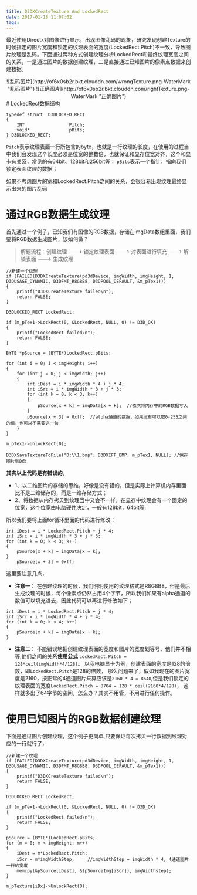 ```yaml
---
title: D3DXCreateTexture And LockedRect
date: 2017-01-18 11:07:02
tags:
---
```

最近使用Directx对图像进行显示，出现图像乱码的现象，研究发现创建Texture的时候指定的图片宽度和锁定的纹理表面的宽度(LockedRect.Pitch)不一致，导致图片纹理是乱码。下面通过两种方式创建纹理分析LockedRect和最终纹理宽高之间的关系，一是通过图片的数据创建纹理，二是直接通过已知图片的像素点数据来创建数据。
<!--more-->

<center>
![乱码图片](http://of6x0sb2r.bkt.clouddn.com/wrongTexture.png-WaterMark "乱码图片")
![正确图片](http://of6x0sb2r.bkt.clouddn.com/rightTexture.png-WaterMark "正确图片")
</center>
# LockedRect数据结构

```
typedef struct _D3DLOCKED_RECT
{
    INT                 Pitch;
    void*               pBits;
} D3DLOCKED_RECT;
```
`Pitch`表示纹理表面一行所包含的byte，也就是一行纹理的长度，在使用的过程当中我们会发现这个长度必须是位宽的整数倍，也就保证和显存位宽对齐，这个和显卡有关系，常见的有64bit、128bit和256bit等；
`pBits`表示一个指针，指向我们锁定表面纹理的数据；

如果不考虑图片的宽和LockedRect.Pitch之间的关系，会很容易出现纹理最终显示出来的图片乱码

# 通过RGB数据生成纹理
首先通过一个例子，已知我们有图像的RGB数据，存储在imgData数组里面，我们要将RGB数据生成图片，该如何做？

> 解题流程：创建纹理 ---> 锁定纹理表面 ---> 对表面进行填充 ---> 解锁表面 ---> 生成纹理

```
//新建一个纹理
if (FAILED(D3DXCreateTexture(pd3dDevice, imgWidth, imgHeight, 1, D3DUSAGE_DYNAMIC, D3DFMT_R8G8B8, D3DPOOL_DEFAULT, &m_pTex1)))
{
    printf("D3DXCreateTexture failed\n");
    return FALSE;
}

D3DLOCKED_RECT LockedRect;

if (m_pTex1->LockRect(0, &LockedRect, NULL, 0) != D3D_OK)
{
    printf("LockedRect failed\n");
    return FALSE;	
}

BYTE *pSource = (BYTE*)LockedRect.pBits;

for (int i = 0; i < imgHeight; i++)
{
	for (int j = 0; j < imgWidth; j++)
	{
		int iDest = i * imgWidth * 4 + j * 4;
		int iSrc = i * imgWidth * 3 + j * 3;
		for (int k = 0; k < 3; k++)
		{
			pSource[x + k] = imgData[x + k];  //依次将内存中的RGB数据写入
		}
		pSource[x + 3] = 0xff;  //alpha通道的数据，如果没有可以取0-255之间的值，也可以不需要这一句
	}
}

m_pTex1->UnlockRect(0);

D3DXSaveTextureToFile("D:\\1.bmp", D3DXIFF_BMP, m_pTex1, NULL); //保存图片到D盘
```
**其实以上代码是有错误的**，
- 1、以二维图片的存储的思维，好像是没有错的，但是实际上计算机内存里面比不是二维储存的，而是一维存储方式；
- 2、将数据从内存拷贝到纹理当中又会不一样，在显存中纹理会有一个固定的位宽，这个位宽由电脑硬件决定，一般有128bit，64bit等;

所以我们要将上面for循环里面的代码进行修改：
```
int iDest = i * LockedRect.Pitch + j * 4;
int iSrc = i * imgWidth * 3 + j * 3;
for (int k = 0; k < 3; k++)
{
    pSource[x + k] = imgData[x + k];
}
    pSource[x + 3] = 0xff;
```

这里要注意几点，
- **注意一**： 在创建纹理的时候，我们明明使用的纹理格式是R8G8B8，但是最后生成纹理的时候，每个像素点仍然占用4个字节，所以我们如果有alpha通道的数值可以填充进去，因此代码可以再进行修改如下；
```
int iDest = i * LockedRect.Pitch + j * 4;
int iSrc = i * imgWidth * 4 + j * 4;
for (int k = 0; k < 4; k++)
{
    pSource[x + k] = imgData[x + k];
}
```
- **注意二**： 不能错误地把创建纹理表面的宽度和图片的宽度划等号，他们并不相等,他们之间的关系**使用公式** `LockedRect.Pitch = 128*ceil(imgWidth*4/128)`。
以我电脑显卡为例，创建表面的宽度是128的倍数，即`LockedRect.Pitch`是128的倍数，
那么问题来了，假如我现在的图片宽度是2160，按正常的4通道图片来算应该是`2160 * 4 = 8640`,但是我们锁定的纹理表面的宽度`LockedRect.Pitch = 8704 = 128 * ceil(2160*4/128)`，
这样就多出了64字节的空间，怎么办？其实不用管，不用进行任何操作。

# 使用已知图片的RGB数据创建纹理
下面是通过图片创建纹理，这个例子更简单,只要保证每次拷贝一行数据到纹理对应的一行就行了，
```
//新建一个纹理
if (FAILED(D3DXCreateTexture(pd3dDevice, imgWidth, imgHeight, 1, D3DUSAGE_DYNAMIC, D3DFMT_R8G8B8, D3DPOOL_DEFAULT, &m_pTex1)))
{
    printf("D3DXCreateTexture failed\n");
    return FALSE;
}

D3DLOCKED_RECT LockedRect;

if (m_pTex1->LockRect(0, &LockedRect, NULL, 0) != D3D_OK)
{
    printf("LockedRect failed\n");
    return FALSE;	
}

pSource = (BYTE*)LockedRect.pBits;
for (m = 0; m < imgHeight; m++)
{
	iDest = m*LockedRect.Pitch;
	iScr = m*imgWidthStep;     //imgWidthStep = imgWidth * 4, 4通道图片一行的宽度
	memcpy(&pSource[iDest], &(pSourceImg[iScr]), imgWidthstep);
}

m_pTexture[iDx]->UnlockRect(0);
```